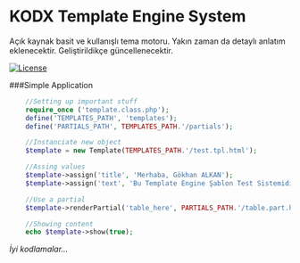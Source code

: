 
KODX Template Engine System
=======
Açık kaynak basit ve kullanışlı tema motoru.
Yakın zaman da detaylı anlatım eklenecektir.
Geliştirildikçe güncellenecektir.

[![License](http://img.shields.io/:license-apache-brightgreen.svg)](http://www.apache.org/licenses/LICENSE-2.0.html) 

###Simple Application
```php
    //Setting up important stuff
    require_once ('template.class.php');
    define('TEMPLATES_PATH', 'templates');
    define('PARTIALS_PATH', TEMPLATES_PATH.'/partials');

    //Instanciate new object
    $template = new Template(TEMPLATES_PATH.'/test.tpl.html');

    //Assing values
    $template->assign('title', 'Merhaba, Gökhan ALKAN');
    $template->assign('text', 'Bu Template Engine Şablon Test Sistemidir.');

    //Use a partial
    $template->renderPartial('table_here', PARTIALS_PATH.'/table.part.html', array('username' => 'Gökhan ALKAN', 'age' => 27));

    //Showing content
    echo $template->show(true);
```

<i>İyi kodlamalar...</i>
